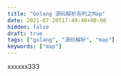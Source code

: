 ```yaml
---
title: "Golang 源码解析系列之Map"
date: 2021-07-20T17:49:40+08:00
hidden: false
draft: true
tags: ["golang", "源码解析", "map"]
keywords: ["map"]
---
```


xxxxxx333